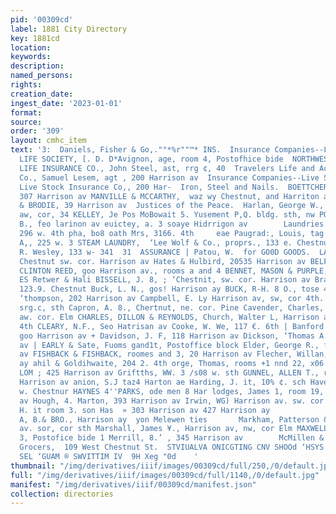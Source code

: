```yaml
---
pid: '00309cd'
label: 1881 City Directory
key: 1881cd
location: 
keywords: 
description: 
named_persons: 
rights: 
creation_date: 
ingest_date: '2023-01-01'
format: 
source: 
order: '309'
layout: cmhc_item
text: '3:  Daniels, Fisher & Go,."°*%r""™* INS.  Insurance Companies--Life.  EQUITASLE
  LIFE SOCIETY, [. D. D*Avignon, age, room 4, Postofhice bide  NORTHWESTERN MUTUAL
  LIFE INSURANCE CO., John Steel, ast, rrg ¢, 40  Travelers Life and Accident Insurance
  Co., Samuel Lesem, agt , 200 Harrison av  Insurance Companies--Live Stock.  Colorado
  Live Stock Insurance Co,, 200 Har-  Iron, Steel and Nails.  BOETTCHER, ©., 305 and
  307 Harrison av MANVILLE & MCCARTHY,  waz wy Chestnut, and Harriton av. sw.     Jewelers--Manufactoring.  COLDSTEIN
  & BRODIE, 39 Harrison av  Justices of the Peace.  Harlan, George W., Harrison av.
  aw, cor, 34 KELLEY, Je Pos MoBowait 5. Yusement P,Q. bldg. sth, nw POWERS, THOMAS
  B., feo larinon av euictey, a. 3 soaye Hidrrigon av        Laundries.  Laundry,
  296 w. 4th pha, bo8 oath Mrs, 3166. 4th     eae Paugrad:, Louis, tag w. th Sirand,
  A,, 225 w. 3 STEAM LAUNDRY,  ‘Lee Wolf & Co., proprs., 133 e. Chestnut Sullivan,
  R. Wesley, 133 w- 341  31  ASSURANCE | Patou, W.  for GO0D GOODS.  LAW  Lawyers.  §.,
  Chestnut sw. cor. Harrison av Hates & Hulbird, 20535 Harrison av BELFORD, J.B. &
  CLINTON REED, goo Harrison av., rooms a and 4 BENNET, MASON & PURPLE, 738 6, 4 Bennett,
  ES Retwer & Hali BISSELL, J. 8, ; ‘Chestnit, sw. cor. Harrison av Branson, Louis,
  123.9. Chestnut Buck, L. N., gos! Harrison ay BUCK, R-H. 8 O., tose 40 Bumett &
  ‘thompson, 202 Harrison av Campbell, E. Ly Harrison av, sw, cor 4th. Camplin, MB.
  srg.c, sth Capron, A. 8., Chertnut, ne. cor. Pine Cavender, Charles, Haveison av.
  aw. cor. Elm CHARLES, DILLON & REYNOLDS, Church, Walter L, Harrison av, sw. cor
  4th CLEARY, N.F., Seo Hatrisan av Cooke, W. We, 117 €. 6th | Banford & Daaford,
  goo Harrison av + Davidson, J. F, 118 Harrison av Dickson, ‘Thomas A., 40436 Harrison
  av | EARLY & Sate, Fuoms gand1t, Postoffice block Elder, George R., fo4 Harrison
  av FISHBACK & FISHBACK, roomes and 3, 20 Harrison av Flecher, Willan, 476 Harrison
  ay ahil & Goldihwaite, 204 2. 4th orge, Thomas, rooms +1 nnd 22, x06 €, ¢th Goddard.
  LOM ; 425 Harrison av Griftths, WW. 3 /s08 w. sth GUNNEL, ALLEN T., room 28, 426
  Harrison av anion, S.J taz4 Harton ae Harding, J. it, 10% ¢. sch Havens, J.B jot
  w. Chestnur HAYNES 4''PARKS, ode men 8 Har lodges, James 1, room 19, soa Harrison
  av Hough, 4. Marton, 393 Harrison av Irwin, WG) Harrison av. sw. cor ath Johntbn,
  H. it room 3. son Has  » 303 Harrison av 427 Harrison ay                                                 JONES,
  A, B.& BRO., Harrison ay  yon Melewen ties       Markham, Patterson & Thomas, Harrison
  av. sor, cor sth Marshall, James ¥., Harrison av, nw, cor Elm MAXWELL, JOHNM., raom
  3, Postofice bide 1 Merrill, 8.’ , 345 Harrison av        McMillen & Co., Wholesale
  Grocers,  109 West Chestnut St.  STVIUALVA ONICGTING CNV SHOOd ‘HSYS |  W8 UIST
  SEL ‘GUAM ® SWVITTIM IV  9H Xeg "0d    '
thumbnail: "/img/derivatives/iiif/images/00309cd/full/250,/0/default.jpg"
full: "/img/derivatives/iiif/images/00309cd/full/1140,/0/default.jpg"
manifest: "/img/derivatives/iiif/00309cd/manifest.json"
collection: directories
---
```

